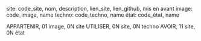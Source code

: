 site: code_site, nom, description, lien_site, lien_github, mis en avant
image: code_image, name
techno: code_techno, name
état: code_état, name

APPARTENIR, 01 image, 0N site
UTILISER, 0N site, 0N techno
AVOIR, 11 site, 0N état
